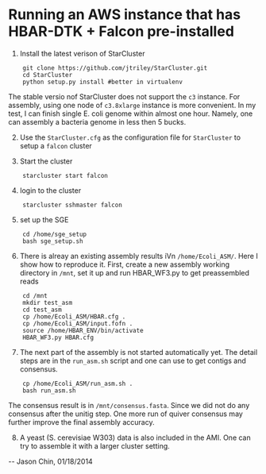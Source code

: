 Running an AWS instance that has HBAR-DTK + Falcon pre-installed
================================================================

1. Install the latest verison of StarCluster
```
    git clone https://github.com/jtriley/StarCluster.git
    cd StarCluster
    python setup.py install #better in virtualenv
```
The stable versio nof StarCluster does not support the `c3` instance.  For
assembly, using one node of `c3.8xlarge` instance is more convenient. In my
test, I can finish single E. coli genome within almost one hour. Namely, one can
assembly a bacteria genome in less then 5 bucks.

2. Use the `StarCluster.cfg` as the configuration file for `StarCluster` to
setup a `falcon` cluster

3. Start the cluster 
```
    starcluster start falcon
```

4. login to the cluster
```
    starcluster sshmaster falcon
```

5. set up the SGE
```
    cd /home/sge_setup
    bash sge_setup.sh
```

6. There is alreay an existing assembly results iVn `/home/Ecoli_ASM/`. Here I
show how to reproduce it. First, create a new assembly working directory in
`/mnt`, set it up and run HBAR_WF3.py to get preassembled reads
```
    cd /mnt
    mkdir test_asm
    cd test_asm
    cp /home/Ecoli_ASM/HBAR.cfg .
    cp /home/Ecoli_ASM/input.fofn .
    source /home/HBAR_ENV/bin/activate
    HBAR_WF3.py HBAR.cfg
```

7. The next part of the assembly is not started automatically yet. The detail
steps are in the `run_asm.sh` script and one can use to get contigs and
consensus. 
```
    cp /home/Ecoli_ASM/run_asm.sh .
    bash run_asm.sh
```

The consensus result is in `/mnt/consensus.fasta`. Since we did not do any
consensus after the unitig step. One more run of quiver consensus may further
improve the final assembly accuracy.

8. A yeast (S. cerevisiae W303) data is also included in the AMI. One can try
to assemble it with a larger cluster setting.

--
Jason Chin, 01/18/2014

